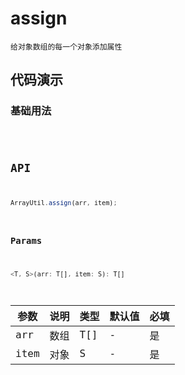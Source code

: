 # assign

`给对象数组的每一个对象添加属性`


## 代码演示

### 基础用法
<code src="./assign-use.tsx" />


## API
```jsx | pure
ArrayUtil.assign(arr, item);
```

### Params

```jsx | pure
<T, S>(arr: T[], item: S): T[]
```
| 参数 | 说明 | 类型 | 默认值 | 必填 |
| ---- | ---- | ---- | ------ | ---- |
| arr  | 数组 | T[]  | -      | 是   |
| item | 对象 | S    | -      | 是   |
